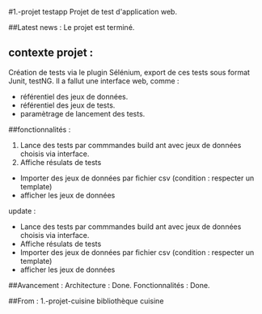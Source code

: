 #1.-projet testapp
Projet de test d'application web.

##Latest news :
Le projet est terminé.

## contexte projet :
Création de tests via le plugin Sélénium, export de ces tests sous format Junit, testNG.
Il a fallut une interface web, comme :
- référentiel des jeux de données.
- référentiel des jeux de tests.
- paramètrage de lancement des tests.

##fonctionnalités :
1) Lance des tests par commmandes build ant avec jeux de données choisis via interface.
2) Affiche résulats de tests
- Importer des jeux de données par fichier csv (condition : respecter un template)
- afficher les jeux de données

update :
- Lance des tests par commmandes build ant avec jeux de données choisis via interface.
- Affiche résulats de tests
- Importer des jeux de données par fichier csv (condition : respecter un template)
- afficher les jeux de données

##Avancement :
Architecture : Done.
Fonctionnalités : Done.

##From :
 1.-projet-cuisine
bibliothèque cuisine
